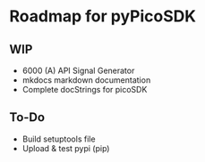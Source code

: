 # Roadmap for pyPicoSDK
## WIP
- 6000 (A) API Signal Generator
- mkdocs markdown documentation
- Complete docStrings for picoSDK

## To-Do
- Build setuptools file
- Upload & test pypi (pip)